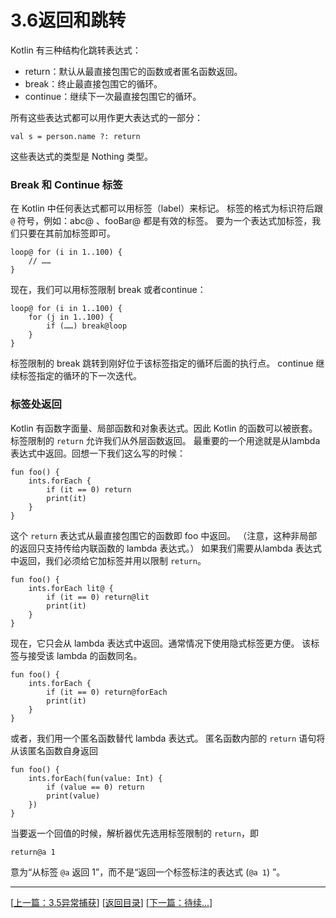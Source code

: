 # 3.6返回和跳转

Kotlin 有三种结构化跳转表达式：

- return：默认从最直接包围它的函数或者匿名函数返回。
- break：终止最直接包围它的循环。
- continue：继续下一次最直接包围它的循环。

所有这些表达式都可以用作更大表达式的一部分：

	val s = person.name ?: return

这些表达式的类型是 Nothing 类型。

### Break 和 Continue 标签

在 Kotlin 中任何表达式都可以用标签（label）来标记。 标签的格式为标识符后跟 `@` 符号，例如：abc@ 、fooBar@ 都是有效的标签。 要为一个表达式加标签，我们只要在其前加标签即可。

	loop@ for (i in 1..100) {
		// ……
	}

现在，我们可以用标签限制 break 或者continue：

	loop@ for (i in 1..100) {
		for (j in 1..100) {
			if (……) break@loop
		}
	}

标签限制的 break 跳转到刚好位于该标签指定的循环后面的执行点。 continue 继续标签指定的循环的下一次迭代。

### 标签处返回

Kotlin 有函数字面量、局部函数和对象表达式。因此 Kotlin 的函数可以被嵌套。 标签限制的 `return` 允许我们从外层函数返回。 最重要的一个用途就是从lambda 表达式中返回。回想一下我们这么写的时候：

	fun foo() {
		ints.forEach {
			if (it == 0) return
			print(it)
		}
	}

这个 `return` 表达式从最直接包围它的函数即 foo 中返回。 （注意，这种非局部的返回只支持传给内联函数的 lambda 表达式。） 如果我们需要从lambda 表达式中返回，我们必须给它加标签并用以限制 `return`。

	fun foo() {
		ints.forEach lit@ {
			if (it == 0) return@lit
			print(it)
		}
	}

现在，它只会从 lambda 表达式中返回。通常情况下使用隐式标签更方便。 该标签与接受该 lambda 的函数同名。

	fun foo() {
		ints.forEach {
			if (it == 0) return@forEach
			print(it)
		}
	}

或者，我们用一个匿名函数替代 lambda 表达式。 匿名函数内部的 `return` 语句将从该匿名函数自身返回

	fun foo() {
		ints.forEach(fun(value: Int) {
			if (value == 0) return
			print(value)
		})
	}

当要返一个回值的时候，解析器优先选用标签限制的 `return`，即

	return@a 1

意为“从标签 `@a` 返回 1”，而不是“返回一个标签标注的表达式 (`@a 1`) ”。

---
[[上一篇：3.5异常捕获](https://sogrey.github.io/Kotlin-Notes/notes/3%E7%A8%8B%E5%BA%8F%E7%BB%93%E6%9E%84/3.5%E5%BC%82%E5%B8%B8%E6%8D%95%E8%8E%B7)] [[返回目录](https://sogrey.github.io/Kotlin-Notes/)] [[下一篇：待续...]()]